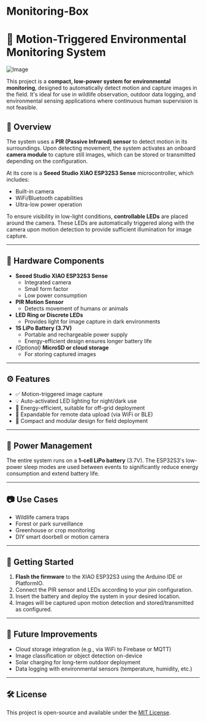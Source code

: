 # Monitoring-Box
# 📸 Motion-Triggered Environmental Monitoring System
![Image](https://github.com/user-attachments/assets/c25c29aa-9edf-47a1-9925-c048fdb26642)

This project is a **compact, low-power system for environmental monitoring**, designed to automatically detect motion and capture images in the field. It's ideal for use in wildlife observation, outdoor data logging, and environmental sensing applications where continuous human supervision is not feasible.

## 🌿 Overview

The system uses a **PIR (Passive Infrared) sensor** to detect motion in its surroundings. Upon detecting movement, the system activates an onboard **camera module** to capture still images, which can be stored or transmitted depending on the configuration.

At its core is a **Seeed Studio XIAO ESP32S3 Sense** microcontroller, which includes:
- Built-in camera
- WiFi/Bluetooth capabilities
- Ultra-low power operation

To ensure visibility in low-light conditions, **controllable LEDs** are placed around the camera. These LEDs are automatically triggered along with the camera upon motion detection to provide sufficient illumination for image capture.

---

## 🔧 Hardware Components

- **Seeed Studio XIAO ESP32S3 Sense**
  - Integrated camera
  - Small form factor
  - Low power consumption
- **PIR Motion Sensor**
  - Detects movement of humans or animals
- **LED Ring or Discrete LEDs**
  - Provides light for image capture in dark environments
- **1S LiPo Battery (3.7V)**
  - Portable and rechargeable power supply
  - Energy-efficient design ensures longer battery life
- *(Optional)* **MicroSD or cloud storage**
  - For storing captured images

---

## ⚙️ Features

- ✅ Motion-triggered image capture  
- 💡 Auto-activated LED lighting for night/dark use  
- 🔋 Energy-efficient, suitable for off-grid deployment  
- 🔁 Expandable for remote data upload (via WiFi or BLE)  
- 🔧 Compact and modular design for field deployment  

---

## 🔌 Power Management

The entire system runs on a **1-cell LiPo battery** (3.7V). The ESP32S3's low-power sleep modes are used between events to significantly reduce energy consumption and extend battery life.

---

## 📷 Use Cases

- Wildlife camera traps  
- Forest or park surveillance  
- Greenhouse or crop monitoring  
- DIY smart doorbell or motion camera  

---

## 🚀 Getting Started

1. **Flash the firmware** to the XIAO ESP32S3 using the Arduino IDE or PlatformIO.
2. Connect the PIR sensor and LEDs according to your pin configuration.
3. Insert the battery and deploy the system in your desired location.
4. Images will be captured upon motion detection and stored/transmitted as configured.

---

## 🔄 Future Improvements

- Cloud storage integration (e.g., via WiFi to Firebase or MQTT)
- Image classification or object detection on-device
- Solar charging for long-term outdoor deployment
- Data logging with environmental sensors (temperature, humidity, etc.)

---

## 🛠️ License

This project is open-source and available under the [MIT License](LICENSE).




